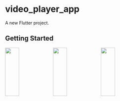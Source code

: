 # video_player_app

A new Flutter project.

## Getting Started

<p>
<img src="https://github.com/bhargav0147/video_player_app/assets/119872080/9bca6f06-2410-428c-a833-fd8693a00625" height="20%" width="30%" >
<img src="https://github.com/bhargav0147/video_player_app/assets/119872080/5452375f-1e8e-4e1f-987b-2fec715f2b15" height="20%" width="30%" >
<img src="https://github.com/bhargav0147/video_player_app/assets/119872080/6b98afcb-7632-44b3-b8ca-3802b295f2d9" height="20%" width="30%" >
</p>
